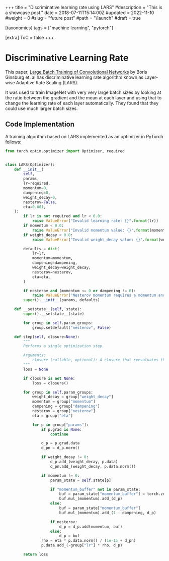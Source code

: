 +++
title = "Discriminative learning rate using LARS"
#description = "This is a showcase post."
date = 2018-07-11T15:14:00Z
#updated = 2022-11-10
#weight = 0
#slug = "future post"
#path = "/launch"
#draft = true

[taxonomies]
tags = ["machine learning", "pytorch"]

[extra]
ToC = false
+++

# Discriminative Learning Rate

This paper, [Large Batch Training of Convolutional Networks](https://arxiv.org/abs/1708.03888) by Boris Ginsburg et. al has discriminative learning rate algorithm known as Layer-wise Adaptive Rate Scaling (LARS).

It was used to train ImageNet with very very large batch sizes by looking at the ratio between the gradient and the mean at each layer and using that to change the learning rate of each layer automatically. They found that they could use much larger batch sizes.

## Code Implementation

A training algorithm based on LARS implemented as an optimizer in PyTorch follows:

```py
from torch.optim.optimizer import Optimizer, required


class LARS(Optimizer):
    def __init__(
        self,
        params,
        lr=required,
        momentum=0,
        dampening=0,
        weight_decay=0,
        nesterov=False,
        eta=0.001,
    ):
        if lr is not required and lr < 0.0:
            raise ValueError("Invalid learning rate: {}".format(lr))
        if momentum < 0.0:
            raise ValueError("Invalid momentum value: {}".format(momentum))
        if weight_decay < 0.0:
            raise ValueError("Invalid weight_decay value: {}".format(weight_decay))

        defaults = dict(
            lr=lr,
            momentum=momentum,
            dampening=dampening,
            weight_decay=weight_decay,
            nesterov=nesterov,
            eta=eta,
        )

        if nesterov and (momentum <= 0 or dampening != 0):
            raise ValueError("Nesterov momentum requires a momentum and zero dampening")
        super().__init__(params, defaults)

    def __setstate__(self, state):
        super().__setstate__(state)

        for group in self.param_groups:
            group.setdefault("nesterov", False)

    def step(self, closure=None):
        """
        Performs a single optimization step.

        Arguments:
            closure (callable, optional): A closure that reevaluates the model and returns the loss.
        """
        loss = None

        if closure is not None:
            loss = closure()

        for group in self.param_groups:
            weight_decay = group["weight_decay"]
            momentum = group["momentum"]
            dampening = group["dampening"]
            nesterov = group["nesterov"]
            eta = group["eta"]

            for p in group["params"]:
                if p.grad is None:
                    continue

                d_p = p.grad.data
                d_pn = d_p.norm()

                if weight_decay != 0:
                    d_p.add_(weight_decay, p.data)
                    d_pn.add_(weight_decay, p.data.norm())

                if momentum != 0:
                    param_state = self.state[p]

                    if "momentum_buffer" not in param_state:
                        buf = param_state["momentum_buffer"] = torch.zeros_like(p.data)
                        buf.mul_(momentum).add_(d_p)
                    else:
                        buf = param_state["momentum_buffer"]
                        buf.mul_(momentum).add_(1 - dampening, d_p)

                    if nesterov:
                        d_p = d_p.add(momentum, buf)
                    else:
                        d_p = buf
                rho = eta * p.data.norm() / (1e-15 + d_pn)
                p.data.add_(-group["lr"] * rho, d_p)

        return loss

```
